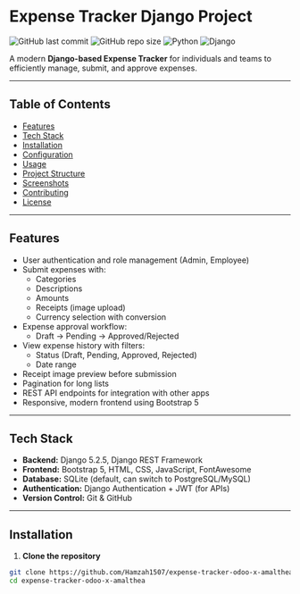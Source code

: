 # Expense Tracker Django Project

![GitHub last commit](https://img.shields.io/github/last-commit/Hamzah1507/expense-tracker-odoo-x-amalthea)
![GitHub repo size](https://img.shields.io/github/repo-size/Hamzah1507/expense-tracker-odoo-x-amalthea)
![Python](https://img.shields.io/badge/python-3.12.3-blue)
![Django](https://img.shields.io/badge/django-5.2.5-green)

A modern **Django-based Expense Tracker** for individuals and teams to efficiently manage, submit, and approve expenses.

---

## Table of Contents

- [Features](#features)
- [Tech Stack](#tech-stack)
- [Installation](#installation)
- [Configuration](#configuration)
- [Usage](#usage)
- [Project Structure](#project-structure)
- [Screenshots](#screenshots)
- [Contributing](#contributing)
- [License](#license)

---

## Features

- User authentication and role management (Admin, Employee)
- Submit expenses with:
  - Categories
  - Descriptions
  - Amounts
  - Receipts (image upload)
  - Currency selection with conversion
- Expense approval workflow:
  - Draft → Pending → Approved/Rejected
- View expense history with filters:
  - Status (Draft, Pending, Approved, Rejected)
  - Date range
- Receipt image preview before submission
- Pagination for long lists
- REST API endpoints for integration with other apps
- Responsive, modern frontend using Bootstrap 5

---

## Tech Stack

- **Backend:** Django 5.2.5, Django REST Framework  
- **Frontend:** Bootstrap 5, HTML, CSS, JavaScript, FontAwesome  
- **Database:** SQLite (default, can switch to PostgreSQL/MySQL)  
- **Authentication:** Django Authentication + JWT (for APIs)  
- **Version Control:** Git & GitHub

---

## Installation

1. **Clone the repository**

```bash
git clone https://github.com/Hamzah1507/expense-tracker-odoo-x-amalthea.git
cd expense-tracker-odoo-x-amalthea
